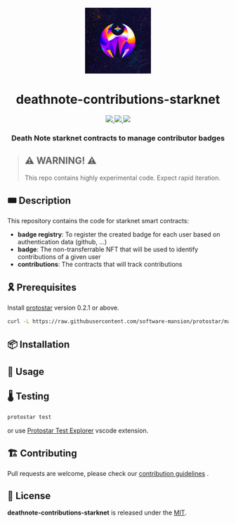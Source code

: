 <p align="center">
    <img width="150" src="resources/img/logo.png">
</p>
<div align="center">
  <h1 align="center">deathnote-contributions-starknet</h1>
  <p align="center">
    <a href="https://discord.gg/onlydust">
        <img src="https://img.shields.io/badge/Discord-6666FF?style=for-the-badge&logo=discord&logoColor=white">
    </a>
    <a href="https://twitter.com/intent/follow?screen_name=onlydust_xyz">
        <img src="https://img.shields.io/badge/Twitter-1DA1F2?style=for-the-badge&logo=twitter&logoColor=white">
    </a>
    <a href="https://contributions.onlydust.xyz/">
        <img src="https://img.shields.io/badge/Contribute-6A1B9A?style=for-the-badge&logo=notion&logoColor=white">
    </a>
  </p>
  
  <h3 align="center">Death Note starknet contracts to manage contributor badges</h3>
</div>

> ## ⚠️ WARNING! ⚠️
>
> This repo contains highly experimental code.
> Expect rapid iteration.

## 🎟️ Description

This repository contains the code for starknet smart contracts:
* **badge registry**: To register the created badge for each user based on authentication data (github, ...)
* **badge**: The non-transferrable NFT that will be used to identify contributions of a given user
* **contributions**: The contracts that will track contributions

## 🎗️ Prerequisites

Install [protostar](https://docs.swmansion.com/protostar/) version 0.2.1 or above.
```bash
curl -L https://raw.githubusercontent.com/software-mansion/protostar/master/install.sh | bash
```

## 📦 Installation

## 🔬 Usage

## 🌡️ Testing

```bash
protostar test
```

or use [Protostar Test Explorer](https://marketplace.visualstudio.com/items?itemName=abuisset.vscode-protostar-test-adapter) vscode extension.

## 🏗 Contributing

Pull requests are welcome, please check our [contribution guidelines](./CONTRIBUTING.md) .

## 📄 License

**deathnote-contributions-starknet** is released under the [MIT](LICENSE).